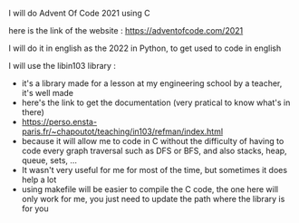 I will do Advent Of Code 2021 using C 

here is the link of the website : https://adventofcode.com/2021

I will do it in english as the 2022 in Python, to get used to code in english 

I will use the libin103 library : 
- it's a library made for a lesson at my engineering school by a teacher, it's well made  
- here's the link to get the documentation (very pratical to know what's in there)
- https://perso.ensta-paris.fr/~chapoutot/teaching/in103/refman/index.html
- because it will allow me to code in C without the difficulty of having to code every graph traversal such as DFS or BFS, and also stacks, heap, queue, sets, …
- It wasn't very useful for me for most of the time, but sometimes it does help a lot
- using makefile will be easier to compile the C code, the one here will only work for me, you just need to update the path where the library is for you 